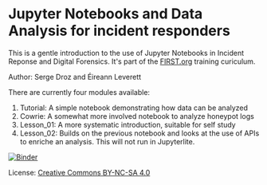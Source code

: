 # Jupyter Notebooks and Data Analysis for incident responders

This is a gentle introduction to the use of Jupyter Notebooks in Incident Reponse and Digital Forensics. It's part of the [FIRST.org](https://www.first.org) training curiculum.

Author: Serge Droz and Éireann Leverett

There are currently four modules available:

 1. Tutorial: A simple notebook demonstrating how data can be analyzed
 2. Cowrie: A somewhat more involved notebook to analyze honeypot logs
 3. Lesson_01: A more systematic introduction, suitable for self study
 4. Lesson_02: Builds on the previous notebook and looks at the use of APIs to enriche an analysis. This will not run in Jupyterlite.

[![Binder](https://mybinder.org/badge_logo.svg)](https://mybinder.org/v2/gh/sergedroz/first-tutorial/HEAD)

 License: [Creative Commons BY-NC-SA 4.0](https://creativecommons.org/licenses/by-nc-sa/4.0/)
